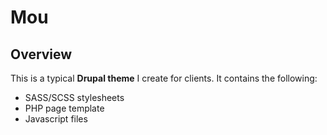 # Mou

## Overview

This is a typical **Drupal theme** I create for clients. It contains the following:

* SASS/SCSS stylesheets
* PHP page template
* Javascript files